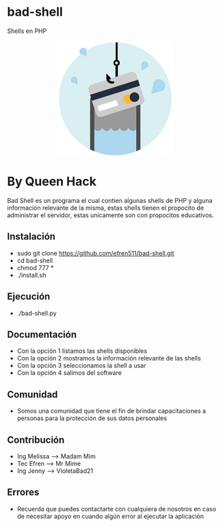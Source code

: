 # bad-shell
Shells en PHP

<p align="center"><a href="https://github.com/efren511/" target="_blank">
    <img src="https://github.com/efren511/bad-buy/blob/master/logo.png">
</a></p>

<h1>By Queen Hack</h1>

Bad Shell es un programa el cual contien algunas shells de PHP y
alguna información relevante de la misma, estas shells tienen el
propocito de administrar el servidor, estas unicamente son con
propocitos educativos.

Instalación
------------
* sudo git clone https://github.com/efren511/bad-shell.git
* cd bad-shell
* chmod 777 *
* ./install.sh

Ejecución
------------
* ./bad-shell.py

Documentación
-------------

* Con la opción 1 listamos las shells disponibles
* Con la opción 2 mostramos la información relevante de las shells
* Con la opción 3 seleccionamos la shell a usar
* Con la opción 4 salimos del software

Comunidad
---------

* Somos una comunidad que tiene el fin de brindar
  capacitaciones a personas para la protección de
  sus datos personales

Contribución
------------

* Ing Melissa --> Madam Mim
* Tec Efren --> Mr Mime
* Ing Jenny --> VioletaBad21

Errores
---------------

* Recuerda que puedes contactarte con cualquiera de nosotros en caso de
  necesitar apoyo en cuando algún error al ejecutar la aplicación
